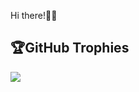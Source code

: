 Hi there!👋🏻
## 🏆GitHub Trophies
![](https://github-trophies.vercel.app/?username=iarpitsaxena&theme=onedark&no-frame=false&no-bg=true&margin-w=8)
